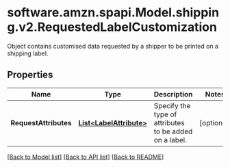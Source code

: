 # software.amzn.spapi.Model.shipping.v2.RequestedLabelCustomization
Object contains customised data requested by a shipper to be printed on a shipping label.

## Properties

Name | Type | Description | Notes
------------ | ------------- | ------------- | -------------
**RequestAttributes** | [**List&lt;LabelAttribute&gt;**](LabelAttribute.md) | Specify the type of attributes to be added on a label. | [optional] 

[[Back to Model list]](../README.md#documentation-for-models) [[Back to API list]](../README.md#documentation-for-api-endpoints) [[Back to README]](../README.md)

